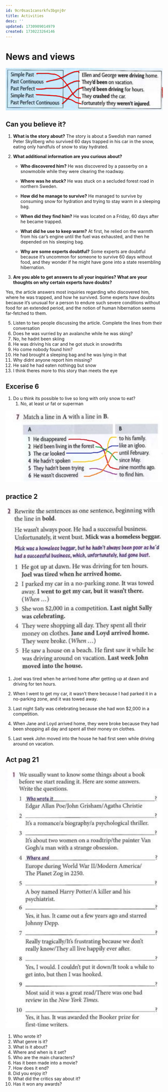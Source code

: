 ```yaml
---
id: 9cr0sas1cansrkfv3bgnj0r
title: Activities
desc: ''
updated: 1730909014979
created: 1730223264146
---
```

# News and views
![alt text](image-15.png)

## Can you believe it?
1. **What is the story about?**
The story is about a Swedish man named Peter Skyllberg who survived 60 days trapped in his car in the snow, eating only handfuls of snow to stay hydrated.

2. **What additional information are you curious about?**

   * **Who discovered him?**
     He was discovered by a passerby on a snowmobile while they were clearing the roadway.

   * **Where was he stuck?**
     He was stuck on a secluded forest road in northern Sweden.

   * **How did he manage to survive?**
     He managed to survive by consuming snow for hydration and trying to stay warm in a sleeping bag.

   * **When did they find him?**
     He was located on a Friday, 60 days after he became trapped.

   * **What did he use to keep warm?**
     At first, he relied on the warmth from his car’s engine until the fuel was exhausted, and then he depended on his sleeping bag.

   * **Why are some experts doubtful?**
     Some experts are doubtful because it’s uncommon for someone to survive 60 days without food, and they wonder if he might have gone into a state resembling hibernation.

3. **Are you able to get answers to all your inquiries? What are your thoughts on why certain experts have doubts?**

Yes, the article answers most inquiries regarding who discovered him, where he was trapped, and how he survived. Some experts have doubts because it’s unusual for a person to endure such severe conditions without food for an extended period, and the notion of human hibernation seems far-fetched to them.

5. Listen to two people discussing the article. Complete the lines from their conversation
  1. Does he was vurried by an avalanche while he was sking?
  2. No, he hadnt been skiing
  3. He was driving his car and he got stuck in snowdrifts
  4. Ho come nobody found him?
  5. He had brought a sleeping bag and he was lying in that
  6. Why didnt anyone report him missing?
  7. He said he had eaten nothingg but snow
  8. I think theres more to this story than meets the eye

## Excerise 6
1. Do u think its possible to live so long with only snow to eat?
   1. No, at least ur fat or superman

![alt text](image-17.png)

## practice 2
![alt text](image-18.png)
1. Joel was tired when he arrived home after getting up at dawn and driving for ten hours.

2. When I went to get my car, it wasn’t there because I had parked it in a no-parking zone, and it was towed away.

3. Last night Sally was celebrating because she had won $2,000 in a competition.

4. When Jane and Loyd arrived home, they were broke because they had been shopping all day and spent all their money on clothes.

5. Last week John moved into the house he had first seen while driving around on vacation.

## Act pag 21
![alt text](image-19.png)

1. Who wrote it?
2. What genre is it?
3. What is it about?
4. Where and when is it set?
5. Who are the main characters?
6. Has it been made into a movie?
7. How does it end?
8. Did you enjoy it?
9. What did the critics say about it?
10. Has it won any awards?